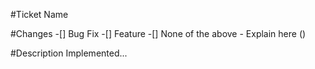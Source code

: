 #Ticket Name

#Changes
-[] Bug Fix
-[] Feature
-[] None of the above - Explain here ()

#Description
Implemented...
